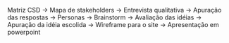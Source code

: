 Matriz CSD → Mapa de stakeholders → Entrevista qualitativa → Apuração das respostas → Personas → Brainstorm → Avaliação das idéias → Apuração da idéia escolida → Wireframe para o site → Apresentação em powerpoint
